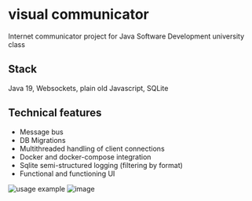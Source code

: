 # visual communicator
Internet communicator project for Java Software Development university class

## Stack
Java 19, Websockets, plain old Javascript, SQLite

## Technical features
- Message bus
- DB Migrations
- Multithreaded handling of client connections
- Docker and docker-compose integration
- Sqlite semi-structured logging (filtering by format)
- Functional and functioning UI

![usage example](https://i.imgur.com/zr2a2xU.png)
![image](https://user-images.githubusercontent.com/8018980/213887610-e094a8ad-7c2d-4fd6-9955-0d01cef4f24c.png)
